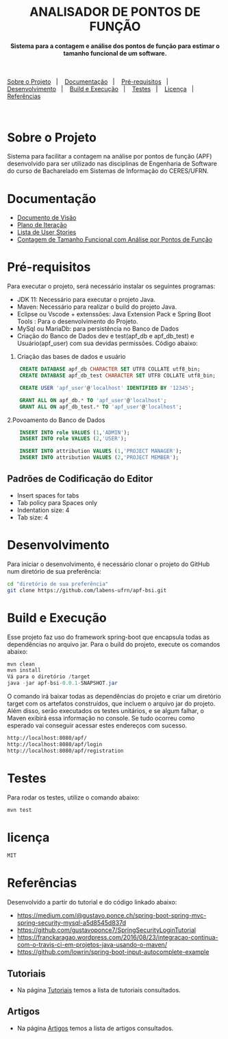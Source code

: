 <!-- Título -->
<h1 align="center">
ANALISADOR DE PONTOS DE FUNÇÃO 
</h1>

<!-- Descrição -->
<h4 align="center">
Sistema para a contagem e análise dos pontos de função para estimar o tamanho funcional de um software.
</h4><br>

 <!-- Links dos tópicos -->
<p align="center"></p>
<a href="#sobre">Sobre o Projeto</a>&nbsp;&nbsp;&nbsp;|&nbsp;&nbsp;&nbsp;
<a href="#doc">Documentação</a>&nbsp;&nbsp;&nbsp;|&nbsp;&nbsp;&nbsp;
<a href="#pre">Pré-requisitos</a>&nbsp;&nbsp;&nbsp;|&nbsp;&nbsp;&nbsp;
<a href="#des">Desenvolvimento</a>&nbsp;&nbsp;&nbsp;|&nbsp;&nbsp;&nbsp;
<a href="#bui">Build e Execução</a>&nbsp;&nbsp;&nbsp;|&nbsp;&nbsp;&nbsp;
<a href="#tes">Testes</a>&nbsp;&nbsp;&nbsp;|&nbsp;&nbsp;&nbsp;
<a href="#lic">Licença</a>&nbsp;&nbsp;&nbsp;|&nbsp;&nbsp;&nbsp;
<a href="#ref">Referências</a>
</p>

<br>

<a id="sobre"></a> 
# Sobre o Projeto
Sistema para facilitar a contagem na análise por pontos de função (APF) desenvolvido para ser utilizado nas disciplinas de Engenharia de Software do curso de Bacharelado em Sistemas de Informação do CERES/UFRN.

<a id="doc"></a> 
# Documentação
* [Documento de Visão](docs/docVisao.md)
* [Plano de Iteração](docs/docPlanIteracao.md)
* [Lista de User Stories](docs/docListUserStorie.md)
* [Contagem de Tamanho Funcional com Análise por Pontos de Função](docs/docContTamAPF.md)

<a id="pre"></a> 
# Pré-requisitos
Para executar o projeto, será necessário instalar os seguintes programas:
* JDK 11: Necessário para executar o projeto Java.
* Maven: Necessário para realizar o build do projeto Java.
* Eclipse ou Vscode + extenssões: Java Extension Pack e Spring Boot Tools : Para o desenvolvimento do Projeto.
* MySql ou MariaDb: para persistência no Banco de Dados
* Criação do Banco de Dados dev e test(apf_db e apf_db_test) e Usuário(apf_user) com sua devidas permissões.
Código abaixo:

1. Criação das bases de dados e usuário
```sql
    CREATE DATABASE apf_db CHARACTER SET UTF8 COLLATE utf8_bin;
    CREATE DATABASE apf_db_test CHARACTER SET UTF8 COLLATE utf8_bin;

    CREATE USER 'apf_user'@'localhost' IDENTIFIED BY '12345';

    GRANT ALL ON apf_db.* TO 'apf_user'@'localhost';
    GRANT ALL ON apf_db_test.* TO 'apf_user'@'localhost';
```

2.Povoamento do Banco de Dados
```sql
    INSERT INTO role VALUES (1,'ADMIN');
    INSERT INTO role VALUES (2,'USER');

    INSERT INTO attribution VALUES (1,'PROJECT MANAGER');
    INSERT INTO attribution VALUES (2,'PROJECT MEMBER');
```

## Padrões de Codificação do Editor
* Insert spaces for tabs
* Tab policy para Spaces only
* Indentation size: 4
* Tab size: 4

<a id="des"></a> 

# Desenvolvimento

Para iniciar o desenvolvimento, é necessário clonar o projeto do GitHub num diretório de sua preferência:

```bash
cd "diretório de sua preferência"
git clone https://github.com/labens-ufrn/apf-bsi.git
```

<a id="bui"></a> 

# Build e Execução

Esse projeto faz uso do framework spring-boot que encapsula todas as dependências no arquivo jar.
Para o build do projeto, execute os comandos abaixo:

```java
mvn clean
mvn install
Vá para o diretório /target
java -jar apf-bsi-0.0.1-SNAPSHOT.jar

```
O comando irá baixar todas as dependências do projeto e criar um diretório target com os artefatos construídos, que incluem o arquivo jar do projeto. Além disso, serão executados os testes unitários, e se algum falhar, o Maven exibirá essa informação no console.
Se tudo ocorreu como esperado vai conseguir acessar estes endereços com sucesso.

```bash
http://localhost:8080/apf/
http://localhost:8080/apf/login
http://localhost:8080/apf/registration
```

<a id="tes"></a> 

# Testes

Para rodar os testes, utilize o comando abaixo:

```java
mvn test
```

<a id="lic"></a> 

# licença

```bash
MIT
```

<a id="ref"></a> 

# Referências

Desenvolvido a partir do tutorial e do código linkado abaixo:

* https://medium.com/@gustavo.ponce.ch/spring-boot-spring-mvc-spring-security-mysql-a5d8545d837d
* https://github.com/gustavoponce7/SpringSecurityLoginTutorial
* https://franckaragao.wordpress.com/2016/08/23/integracao-continua-com-o-travis-ci-em-projetos-java-usando-o-maven/
* https://github.com/lowrin/spring-boot-input-autocomplete-example

## Tutoriais

* Na página [Tutoriais](docs/Tutorials.md) temos a lista de tutoriais consultados.

## Artigos

* Na página [Artigos](docs/referencias.md) temos a lista de artigos consultados.
